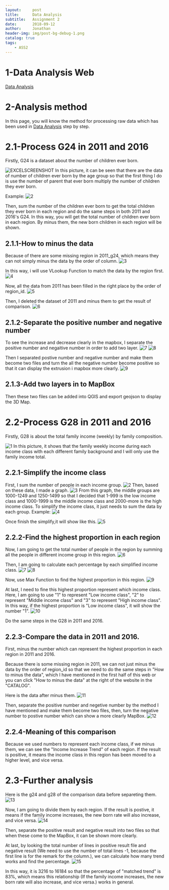 ```yaml
---
layout:     post
title:      Data Analysis
subtitle:   Assignment 2
date:       2018-09-12
author:     Jonathan
header-img: img/post-bg-debug-1.png
catalog: true
tags:
    - ASS2
---
```

# **1-Data Analysis Web**
[Data Analysis](https://www.ass2.jonathan1230.top)

# **2-Analysis method**
In this page, you will know the method for processing raw data which has been used in [Data Analysis](https://www.ass2.jonathan1230.top) step by step.

# **2.1-Process G24 in 2011 and 2016**
Firstly, G24 is a dataset about the number of children ever born.

![EXCELSCREENSHOT](https://github.com/grasscaograss/grasscaograss.github.io/blob/master/img/2018-09-12-ASS2/1.jpg?raw=true)
In this picture, it can be seen that there are the data of number of children ever born by the age group so that the first thing I do is use the number of parent that ever born multiply the number of children they ever born. 

Example:
![2](https://github.com/grasscaograss/grasscaograss.github.io/blob/master/img/2018-09-12-ASS2/2.jpg?raw=true)

Then, sum the number of the children ever born to get the total children they ever born in each region and do the same steps in both 2011 and 2016's G24. In this way, you will get the total number of children ever born in each region. By minus them, the new born children in each region will be shown.

## 2.1.1-How to minus the data
Because of there are some missing region in 2011_g24, which means they can not simply minus the data by the order of column.
![3](https://github.com/grasscaograss/grasscaograss.github.io/blob/master/img/2018-09-12-ASS2/3.jpg?raw=true)

In this way, i will use VLookup Function to match the data by the region first.
![4](https://github.com/grasscaograss/grasscaograss.github.io/blob/master/img/2018-09-12-ASS2/4.jpg?raw=true)

Now, all the data from 2011 has been filled in the right place by the order of region_id. 
![5](https://github.com/grasscaograss/grasscaograss.github.io/blob/master/img/2018-09-12-ASS2/5.jpg?raw=true)

Then, I deleted the dataset of 2011 and minus them to get the result of comparison.
![6](https://github.com/grasscaograss/grasscaograss.github.io/blob/master/img/2018-09-12-ASS2/6.jpg?raw=true)

## 2.1.2-Separate the positive number and negative number
To see the increase and decrease clearly in the mapbox, I separate the positive number and negaitive number in order to add two layer.
![7](https://github.com/grasscaograss/grasscaograss.github.io/blob/master/img/2018-09-12-ASS2/7.jpg?raw=true)
![8](https://github.com/grasscaograss/grasscaograss.github.io/blob/master/img/2018-09-12-ASS2/8.jpg?raw=true)

Then I separated postive number and negative number and make them become two files and turn the all the negative number become positive so that it can display the extrusion i mapbox more clearly.
![9](https://github.com/grasscaograss/grasscaograss.github.io/blob/master/img/2018-09-12-ASS2/9.jpg?raw=true)

## 2.1.3-Add two layers in to MapBox
Then these two files can be added into QGIS and export geojson to display the 3D Map.

# **2.2-Process G28 in 2011 and 2016**
Firstly, G28 is about the total family income (weekly) by family composition.

![1](https://github.com/grasscaograss/grasscaograss.github.io/blob/master/img/2018-09-12-ASS2/Map2/1.jpg?raw=true)
In this picture, it shows that the family weekly income during each income class with each different family background and I will only use the family income total.

## 2.2.1-Simplify the income class
First, I sum the number of people in each income group.
![2](https://github.com/grasscaograss/grasscaograss.github.io/blob/master/img/2018-09-12-ASS2/Map2/2.jpg?raw=true)
Then, based on these data, I made a graph.
![3](https://github.com/grasscaograss/grasscaograss.github.io/blob/master/img/2018-09-12-ASS2/Map2/3.jpg?raw=true)
From this graph, the middle groups are 1000-1249 and 1250-1499 so that I decided that 1-999 is the low income class and 1000-1999 is the middle income class and 2000-more is the high income class. To simplify the income class, it just needs to sum the data by each group.
Example:
![4](https://github.com/grasscaograss/grasscaograss.github.io/blob/master/img/2018-09-12-ASS2/Map2/4.jpg?raw=true)

Once finish the simplify,it will show like this.
![5](https://github.com/grasscaograss/grasscaograss.github.io/blob/master/img/2018-09-12-ASS2/Map2/5.jpg?raw=true)

## 2.2.2-Find the highest proportion in each region
Now, I am going to get the total number of people in the region by summing all the people in different income group in this region.
![6](https://github.com/grasscaograss/grasscaograss.github.io/blob/master/img/2018-09-12-ASS2/Map2/6.jpg?raw=true)

Then, I am going to calculate each percentage by each simplified income class. 
![7](https://github.com/grasscaograss/grasscaograss.github.io/blob/master/img/2018-09-12-ASS2/Map2/7.jpg?raw=true)
![8](https://github.com/grasscaograss/grasscaograss.github.io/blob/master/img/2018-09-12-ASS2/Map2/8.jpg?raw=true)

Now, use Max Function to find the highest proportion in this region.
![9](https://github.com/grasscaograss/grasscaograss.github.io/blob/master/img/2018-09-12-ASS2/Map2/9.jpg?raw=true)

At last, I need to fine this highest proportion represent which income class. Here, I am going to use "1" to represent "Low income class", "2" to represent "Middle income class" and "3" to represent "High income class". In this way, if the highest proportion is "Low income class", it will show the number "1".
![10](https://github.com/grasscaograss/grasscaograss.github.io/blob/master/img/2018-09-12-ASS2/Map2/10.jpg?raw=true)

Do the same steps in the G28 in 2011 and 2016.

## 2.2.3-Compare the data in 2011 and 2016.
First, minus the number which can represent the highest proportion in each region in 2011 and 2016. 

Because there is some missing region in 2011, we can not just minus the data by the order of region_id so that we need to do the same steps in "How to minus the data", which I have mentioned in the first half of this web or you can click "How to minus the data" at the right of the website in the "CATALOG".

Here is the data after minus them.
![11](https://github.com/grasscaograss/grasscaograss.github.io/blob/master/img/2018-09-12-ASS2/Map2/11.jpg?raw=true)

Then, separate the positive number and negetive number by the method I have mentioned and make them become two files, then, turn the negative number to postive number which can show a more clearly MapBox.
![12](https://github.com/grasscaograss/grasscaograss.github.io/blob/master/img/2018-09-12-ASS2/Map2/12.jpg?raw=true)

## 2.2.4-Meaning of this comparison
Because we used numbers to represent each income class, if we minus them, we can see the "Income Increase Trend" of each region. If the result is positive, it means the income class in this region has been moved to a higher level, and vice versa.

# **2.3-Further analysis**
Here is the g24 and g28 of the comparison data before separeting them.
![13](https://github.com/grasscaograss/grasscaograss.github.io/blob/master/img/2018-09-12-ASS2/Map2/13.jpg?raw=true)

Now, I am going to divide them by each region. If the result is postive, it means if the family income increases, the new born rate will also increase, and vice versa.
![14](https://github.com/grasscaograss/grasscaograss.github.io/blob/master/img/2018-09-12-ASS2/Map2/14.jpg?raw=true)

Then, separate the positive result and negative result into two files so that when these come to the MapBox, it can be shown more clearly.

At last, by looking the total number of lines in positive result file and negative result (We need to use the number of total lines -1, because the first line is for the remark for the column.), we can calculate how many trend works and find the percentage.
![15](https://github.com/grasscaograss/grasscaograss.github.io/blob/master/img/2018-09-12-ASS2/Map2/15.jpg?raw=true)

In this way, it is 3216 to 16184 so that the percentage of "matched trend" is 83%, which means this relationship (If the family income increases, the new born rate will also increase, and vice versa.) works in general.












    
